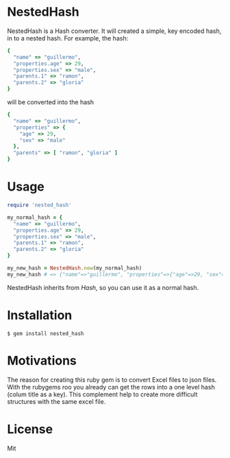 # NestedHash


NestedHash is a Hash converter. It will created a simple, key encoded hash, in to a nested hash. For example, the hash:

```ruby
{
  "name" => "guillermo",
  "properties.age" => 29,
  "properties.sex" => "male",
  "parents.1" => "ramon",
  "parents.2" => "gloria"
}
```

will be converted into the hash

```ruby
{
  "name" => "guillermo",
  "properties" => {
    "age" => 29,
    "sex" => "male"
  },
  "parents" => [ "ramon", "gloria" ]
}
```

# Usage

```ruby
require 'nested_hash'

my_normal_hash = {
  "name" => "guillermo",
  "properties.age" => 29,
  "properties.sex" => "male",
  "parents.1" => "ramon",
  "parents.2" => "gloria"
}

my_new_hash = NestedHash.new(my_normal_hash)
my_new_hash # => {"name"=>"guillermo", "properties"=>{"age"=>29, "sex"=>"male"}, "parents"=>["ramon", "gloria"]}
```

NestedHash inherits from *Hash*, so you can use it as a normal hash.


# Installation

```shell
$ gem install nested_hash
```

# Motivations

The reason for creating this ruby gem is to convert Excel files to json files. With the rubygems roo you already can get the rows into a one level hash (colum title as a key). This complement help to create more difficult structures with the same excel file.


# License

Mit
